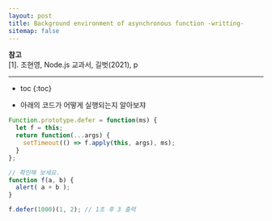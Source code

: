 ```yaml
---
layout: post
title: Background environment of asynchronous function -writting-
sitemap: false
---
```


**참고**  
[1]. 조현영, Node.js 교과서, 길벗(2021), p  
* * *  

* toc
{:toc}

* 아래의 코드가 어떻게 실행되는지 알아보쟈
~~~js
Function.prototype.defer = function(ms) {
  let f = this;
  return function(...args) {
    setTimeout(() => f.apply(this, args), ms);
  }
};

// 확인해 보세요.
function f(a, b) {
  alert( a + b );
}

f.defer(1000)(1, 2); // 1초 후 3 출력
~~~